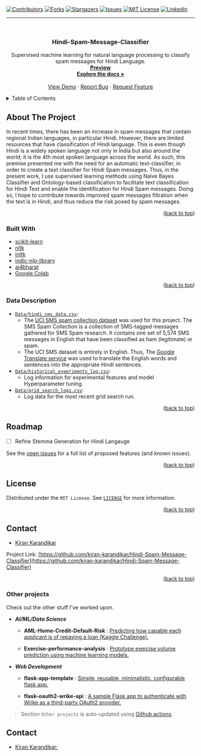 <div id="top"></div>

[![Contributors][contributors-shield]][contributors-url]
[![Forks][forks-shield]][forks-url]
[![Stargazers][stars-shield]][stars-url]
[![Issues][issues-shield]][issues-url]
[![MIT License][license-shield]][license-url]
[![LinkedIn][linkedin-shield]][linkedin-url]

[contributors-shield]: https://img.shields.io/github/contributors/kiran-karandikar/Hindi-Spam-Message-Classifier?style=for-the-badge
[contributors-url]: https://github.com/Kiran-Karandikar/Hindi-Spam-Message-Classifier/graphs/contributors
[forks-shield]: https://img.shields.io/github/forks/Kiran-Karandikar/Hindi-Spam-Message-Classifier?style=for-the-badge
[forks-url]: https://github.com/Kiran-Karandikar/Hindi-Spam-Message-Classifier/network
[stars-shield]: https://img.shields.io/github/stars/Kiran-Karandikar/Hindi-Spam-Message-Classifier?style=for-the-badge
[stars-url]: https://github.com/Kiran-Karandikar/Hindi-Spam-Message-Classifier/stargazers
[issues-shield]: https://img.shields.io/github/issues/Kiran-Karandikar/Hindi-Spam-Message-Classifier?style=for-the-badge
[issues-url]: https://github.com/Kiran-Karandikar/Hindi-Spam-Message-Classifier/issues
[license-shield]: https://img.shields.io/github/license/Kiran-Karandikar/Hindi-Spam-Message-Classifier?style=for-the-badge
[license-url]: https://github.com/Kiran-Karandikar/Hindi-Spam-Message-Classifier/blob/master/LICENSE
[linkedin-shield]: https://img.shields.io/badge/-LinkedIn-black.svg?style=for-the-badge&logo=linkedin&colorB=555
[linkedin-url]: https://linkedin.com/in/kiran-karandikar

---

<!-- PROJECT LOGO -->
<br />
<div align="center">
<h3 align="center">Hindi-Spam-Message-Classifier</h3>
  <p align="center">
    Supervised machine learning for natural language processing to classify spam messages for Hindi Language.    
    <br />    
    <a href="https://kiran-karandikar.github.io/Hindi-Spam-Message-Classifier"><strong>Preview</strong></a>
    <br />
    <a href="https://github.com/kiran-karandikar/Hindi-Spam-Message-Classifier"><strong>Explore the docs »</strong></a>
    <br />
    <br />
    <a href="https://github.com/kiran-karandikar/Hindi-Spam-Message-Classifier">View Demo</a>
    ·
    <a href="https://github.com/kiran-karandikar/Hindi-Spam-Message-Classifier/issues">Report Bug</a>
    ·
    <a href="https://github.com/kiran-karandikar/Hindi-Spam-Message-Classifier/issues">Request Feature</a>
  </p>
</div>

<!-- BADGES.MD Finish -->
<!-- BADGES.MD Finish -->

<!-- TABLE OF CONTENTS -->
<details>
  <summary>Table of Contents</summary>
  <ol>
    <li>
      <a href="#about-the-project">About The Project</a>
      <ul>
        <li><a href="#built-with">Built With</a></li>
        <li><a href="#data-description">Data Description</a></li>
      </ul>
    </li>
    <li><a href="#roadmap">Roadmap</a></li>
    <li><a href="#license">License</a></li>
    <li><a href="#contact">Contact</a></li>
  </ol>
</details>

<!-- ABOUT THE PROJECT -->

## About The Project

In recent times, there has been an increase in spam messages that contain regional Indian languages, in particular Hindi. However, there are limited resources that have classification of Hindi language. This is even though Hindi is a widely spoken language not only in India but also around the world; it is the 4th most spoken language across the world.  As such, this premise presented me with the need for an automatic text-classifier, in order to create a text classifier for Hindi Spam messages. Thus, in the present work, I use supervised learning methods using Naive Bayes Classifier and Ontology-based classification to facilitate text classification for Hindi Text and enable the identification for Hindi Spam messages. Doing so, I hope to contribute towards improved spam messages filtration when the text is in Hindi, and thus reduce the risk posed by spam messages.

<p align="right">(<a href="#top">back to top</a>)</p>

### Built With

* [scikit-learn](https://scikit-learn.org/stable/index.html)
* [nltk](https://www.nltk.org/)
* [inltk](https://inltk.readthedocs.io/en/latest/index.html)
* [indic-nlp-library](https://anoopkunchukuttan.github.io/indic_nlp_library/)
* [ai4bharat](https://github.com/AI4Bharat/indic-bert)
* [Google Colab](https://colab.research.google.com)

<p align="right">(<a href="#top">back to top</a>)</p>

### Data Description

* [`Data/hindi_sms_data.csv`](./Data/hindi_sms_data.csv):
  * The [UCI SMS spam collection dataset](https://archive.ics.uci.edu/ml/datasets/SMS+Spam+Collection) was used for this project. The SMS Spam Collection is a collection of SMS-tagged messages gathered for SMS Spam research. It contains one set of 5,574 SMS messages in English that have been classified as ham (legitimate) or spam.
  * The UCI SMS dataset is entirely in English. Thus, The [Google Translate service](https://translate.google.com/?sl=en&tl=hi&op=docs.) was used to translate the English words and sentences into the appropriate Hindi sentences.
* [```Data/historical_experiments_log.csv```](./Data/historical_experiments_log.csv):
  * Log information for experimental features and model Hyperparameter tuning.
* [```Data/grid_search_logs.csv```](./Data/grid_search_logs.csv):
  * Log data for the most recent grid search run.

<p align="right">(<a href="#top">back to top</a>)</p>

<!-- ROADMAP -->

## Roadmap

- [ ] Refine Stemma Generation for Hindi Langauge

See the [open issues](https://github.com/kiran-karandikar/Hindi-Spam-Message-Classifier/issues) for a
full list of proposed features (and known issues).

<p align="right">(<a href="#top">back to top</a>)</p>


<!-- LICENSE -->

## License

Distributed under the `MIT License`. See [`LICENSE`](./LICENSE) for more information.

<p align="right">(<a href="#top">back to top</a>)</p>

<!-- MARKDOWN LINKS & IMAGES -->

<!-- CONTACT -->

## Contact

* [Kiran Karandikar](mailto:khkarandikar@gmail.com)

Project
Link: [https://github.com/kiran-karandikar/Hindi-Spam-Message-Classifier](https://github.com/kiran-karandikar/Hindi-Spam-Message-Classifier)

<p align="right">(<a href="#top">back to top</a>)</p>






### Other projects

Check out the other stuff I've worked upon.

- **_AI/ML/Data Science_**

  - **AML-Home-Credit-Default-Risk** : [Predicting how capable each applicant is of repaying a loan \(Kaggle Challenge\).](https://github.com/Kiran-Karandikar/AML-Home-Credit-Default-Risk)

  - **Exercise-performance-analysis** : [Prototype exercise volume prediction using machine learning models.](https://github.com/Kiran-Karandikar/Exercise-performance-analysis)

- **_Web Development_**

  - **flask-app-template** : [Simple, reusable, minimalistic, configurable flask app.](https://github.com/Kiran-Karandikar/flask-app-template)

  - **flask-oauth2-wrike-api** : [A sample Flask app to authenticate with Wrike as a third-party OAuth2 provider.](https://github.com/Kiran-Karandikar/flask-oauth2-wrike-api)

> Section `Other projects` is auto-updated using [Github actions](https://github.com/features/actions).

<!-- CONTACT -->

## Contact

- [Kiran Karandikar:](mailto:connect.funnel.github@kirankarandikar.com)

